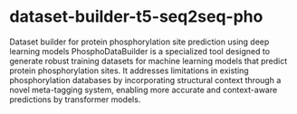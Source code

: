 # dataset-builder-t5-seq2seq-pho
Dataset builder for protein phosphorylation site prediction using deep learning models
PhosphoDataBuilder is a specialized tool designed to generate robust training datasets for machine learning models that predict protein phosphorylation sites. 
It addresses limitations in existing phosphorylation databases by incorporating structural context through a novel meta-tagging system, enabling more accurate and context-aware predictions by transformer models.
